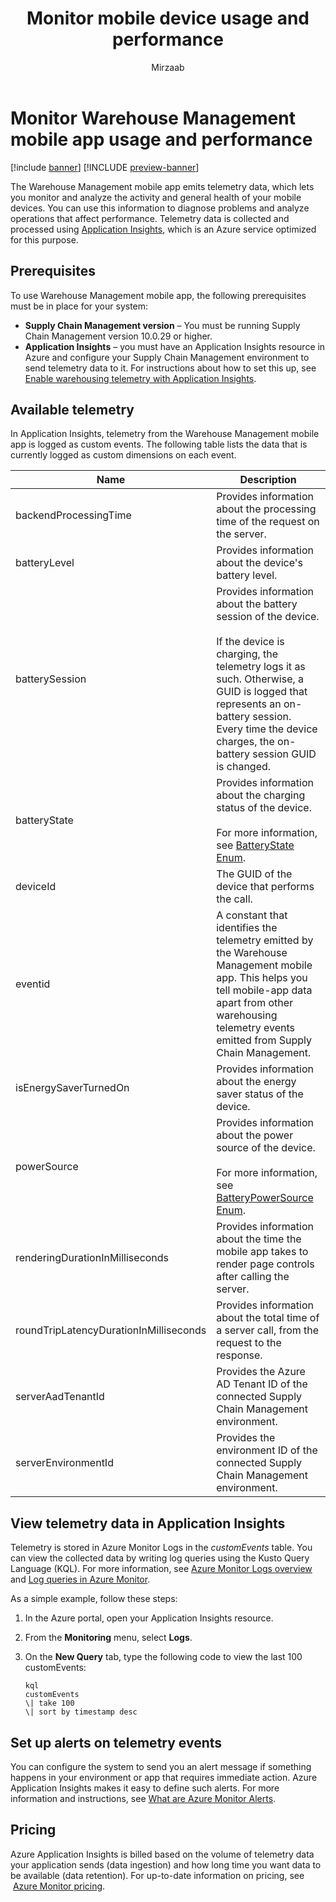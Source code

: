 ﻿---
title: Monitor mobile device usage and performance
description: The Warehouse Management mobile app emits telemetry data, which lets you monitor and analyze the activities and general health of your devices. You can use this information to diagnose problems and analyze operations that affect performance.
author: Mirzaab
ms.author: mirzaab
ms.reviewer: kamaybac
ms.search.form:
ms.topic: how-to
ms.date: 10/18/2022
ms.custom: bap-template
---

# Monitor Warehouse Management mobile app usage and performance

[!include [banner](../includes/banner.md)]
[!INCLUDE [preview-banner](../includes/preview-banner.md)]

The Warehouse Management mobile app emits telemetry data, which lets you monitor and analyze the activity and general health of your mobile devices. You can use this information to diagnose problems and analyze operations that affect performance. Telemetry data is collected and processed using [Application Insights](/azure/azure-monitor/app/app-insights-overview), which is an Azure service optimized for this purpose.

## Prerequisites

To use Warehouse Management mobile app, the following prerequisites must be in place for your system:

- **Supply Chain Management version** – You must be running Supply Chain Management version 10.0.29 or higher.
- **Application Insights** – you must have an Application Insights resource in Azure and configure your Supply Chain Management environment to send telemetry data to it. For instructions about how to set this up, see [Enable warehousing telemetry with Application Insights](application-insights-warehousing.md).

## Available telemetry

In Application Insights, telemetry from the Warehouse Management mobile app is logged as custom events. The following table lists the data that is currently logged as custom dimensions on each event.

| Name | Description |
|---|---|
| backendProcessingTime | Provides information about the processing time of the request on the server. |
| batteryLevel | Provides information about the device's battery level. |
| batterySession | Provides information about the battery session of the device.</br></br>If the device is charging, the telemetry logs it as such. Otherwise, a GUID is logged that represents an on-battery session. Every time the device charges, the on-battery session GUID is changed. |
| batteryState | Provides information about the charging status of the device.</br></br>For more information, see [BatteryState Enum](/dotnet/api/xamarin.essentials.batterystate). |
| deviceId | The GUID of the device that performs the call. |
| eventid | A constant that identifies the telemetry emitted by the Warehouse Management mobile app. This helps you tell mobile-app data apart from other warehousing telemetry events emitted from Supply Chain Management. |
| isEnergySaverTurnedOn | Provides information about the energy saver status of the device. |
| powerSource | Provides information about the power source of the device.</br></br>For more information, see [BatteryPowerSource Enum](/dotnet/api/xamarin.essentials.batterypowersource). |
| renderingDurationInMilliseconds | Provides information about the time the mobile app takes to render page controls after calling the server. |
| roundTripLatencyDurationInMilliseconds | Provides information about the total time of a server call, from the request to the response. |
| serverAadTenantId | Provides the Azure AD Tenant ID of the connected Supply Chain Management environment. |
| serverEnvironmentId | Provides the environment ID of the connected Supply Chain Management environment. |

## View telemetry data in Application Insights

Telemetry is stored in Azure Monitor Logs in the *customEvents* table. You can view the collected data by writing log queries using the Kusto Query Language (KQL). For more information, see [Azure Monitor Logs overview](/azure/azure-monitor/logs/data-platform-logs) and [Log queries in Azure Monitor](/azure/azure-monitor/logs/log-query-overview).

As a simple example, follow these steps:

1. In the Azure portal, open your Application Insights resource.
1. From the **Monitoring** menu, select **Logs**.
1. On the **New Query** tab, type the following code to view the last 100 customEvents:

    ```plaintext
    kql
    customEvents
    \| take 100
    \| sort by timestamp desc
    ```

## Set up alerts on telemetry events

You can configure the system to send you an alert message if something happens in your environment or app that requires immediate action. Azure Application Insights makes it easy to define such alerts. For more information and instructions, see [What are Azure Monitor Alerts](/azure/azure-monitor/alerts/alerts-overview).

## Pricing

Azure Application Insights is billed based on the volume of telemetry data your application sends (data ingestion) and how long time you want data to be available (data retention). For up-to-date information on pricing, see  [Azure Monitor pricing](https://azure.microsoft.com/pricing/details/monitor/).
